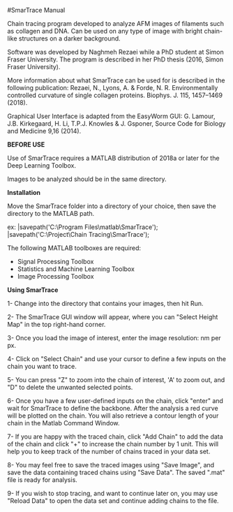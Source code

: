 #SmarTrace Manual

Chain tracing program developed to analyze AFM images of filaments such as collagen and DNA. Can be used on any type of image with bright chain-like structures on a darker background. 

Software was developed by Naghmeh Rezaei while a PhD student at Simon Fraser University.  The program is described in her PhD thesis (2016, Simon Fraser University).

More information about what SmarTrace can be used for is described in the following publication: Rezaei, N., Lyons, A. & Forde, N. R. Environmentally controlled curvature of single collagen proteins. Biophys. J. 115, 1457–1469 (2018).

Graphical User Interface is adapted from the EasyWorm GUI: G. Lamour, J.B. Kirkegaard, H. Li, T.P.J. Knowles & J. Gsponer, Source Code for Biology and Medicine 9,16 (2014).

**BEFORE USE**

Use of SmarTrace requires a MATLAB distribution of 2018a or later for the Deep Learning Toolbox.

Images to be analyzed should be in the same directory.


**Installation**

Move the SmarTrace folder into a directory of your choice, then save the directory to the MATLAB path.

ex: |savepath('C:\Program Files\matlab\SmarTrace');
    |savepath('C:\Project\Chain Tracing\SmarTrace');

The following MATLAB toolboxes are required:
- Signal Processing Toolbox
- Statistics and Machine Learning Toolbox
- Image Processing Toolbox


**Using SmarTrace**

1- Change into the directory that contains your images, then hit Run.

2- The SmarTrace GUI window will appear, where you can "Select Height Map" in the top right-hand corner. 

3- Once you load the image of interest, enter the image resolution: nm per px. 

4- Click on "Select Chain" and use your cursor to define a few inputs on the chain you want to trace. 

5- You can press "Z" to zoom into the chain of interest, 'A' to zoom out, and "D" to delete the unwanted selected points.

6- Once you have a few user-defined inputs on the chain, click "enter" and wait for SmarTrace to define the backbone. After the analysis a red curve will be plotted on the chain. You will also retrieve a contour length of your chain in the Matlab Command Window. 

7- If you are happy with the traced chain, click "Add Chain" to add the data of the chain and click "+" to increase the chain number by 1 unit. This will help you to keep track of the number of chains traced in your data set. 

8- You may feel free to save the traced images using "Save Image", and save the data containing traced chains using "Save Data". The saved ".mat" file is ready for analysis.  

9- If you wish to stop tracing, and want to continue later on, you may use "Reload Data" to open the data set and continue adding chains to the file. 
